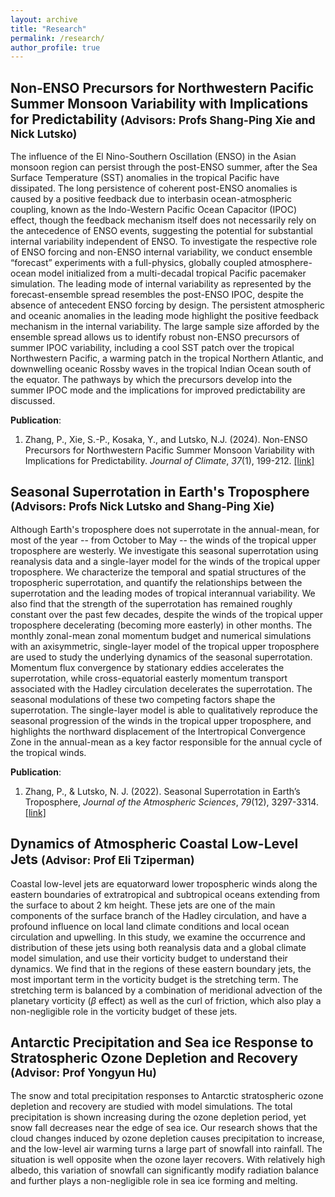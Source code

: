 ```yaml
---
layout: archive
title: "Research"
permalink: /research/
author_profile: true
---
```



## Non-ENSO Precursors for Northwestern Pacific Summer Monsoon Variability with Implications for Predictability <small>(Advisors: Profs Shang-Ping Xie and Nick Lutsko)</small>

The influence of the El Nino-Southern Oscillation (ENSO) in the Asian monsoon region can persist through the post-ENSO summer, after the Sea Surface Temperature (SST) anomalies in the tropical Pacific have dissipated. The long persistence of coherent post-ENSO anomalies is caused by a positive feedback due to interbasin ocean-atmospheric coupling, known as the Indo-Western Pacific Ocean Capacitor (IPOC) effect, though the feedback mechanism itself does not necessarily rely on the antecedence of ENSO events, suggesting the potential for substantial internal variability independent of ENSO. To investigate the respective role of ENSO forcing and non-ENSO internal variability, we conduct ensemble “forecast” experiments with a full-physics,  globally coupled atmosphere-ocean model initialized from a multi-decadal tropical Pacific pacemaker simulation. The leading mode of internal variability as represented by the forecast-ensemble spread resembles the post-ENSO IPOC, despite the absence of antecedent ENSO forcing by design. The persistent atmospheric and oceanic anomalies in the leading mode highlight the positive feedback mechanism in the internal variability. The large sample size afforded by the ensemble spread allows us to identify robust non-ENSO precursors of summer IPOC variability, including a cool SST patch over the tropical Northwestern Pacific, a warming patch in the tropical Northern Atlantic, and downwelling oceanic Rossby waves in the tropical Indian Ocean south of the equator. The pathways by which the precursors develop into the summer IPOC mode and the implications for improved predictability are discussed.

**Publication**: 
1. Zhang, P., Xie, S.-P., Kosaka, Y., and Lutsko, N.J. (2024). Non-ENSO Precursors for Northwestern Pacific Summer Monsoon Variability with Implications for Predictability. <i>Journal of Climate</i>, *37*(1), 199-212. [[link]](https://doi.org/10.1175/JCLI-D-23-0169.1)


## Seasonal Superrotation in Earth's Troposphere <small>(Advisors: Profs Nick Lutsko and Shang-Ping Xie)</small>

Although Earth's troposphere does not superrotate in the annual-mean, for most of the year -- from October to May -- the winds of the tropical upper troposphere are westerly. We investigate this seasonal superrotation using reanalysis data and a single-layer model for the winds of the tropical upper troposphere. We characterize the temporal and spatial structures of the tropospheric superrotation, and quantify the relationships between the superrotation and the leading modes of tropical interannual variability. We also find that the strength of the superrotation has remained roughly constant over the past few decades, despite the winds of the tropical upper troposphere decelerating (becoming more easterly) in other months. The monthly zonal-mean zonal momentum budget and numerical simulations with an axisymmetric, single-layer model of the tropical upper troposphere are used to study the underlying dynamics of the seasonal superrotation. Momentum flux convergence by stationary eddies accelerates the superrotation, while cross-equatorial easterly momentum transport associated with the Hadley circulation decelerates the superrotation. The seasonal modulations of these two competing factors shape the superrotation. The single-layer model is able to qualitatively reproduce the seasonal progression of the winds in the tropical upper troposphere, and highlights the northward displacement of the Intertropical Convergence Zone in the annual-mean as a key factor responsible for the annual cycle of the tropical winds.

**Publication**: 
1. Zhang, P., & Lutsko, N. J. (2022). Seasonal Superrotation in Earth’s Troposphere, <i>Journal of the Atmospheric Sciences</i>, *79*(12), 3297-3314. [[link]](https://doi.org/10.1175/JAS-D-22-0066.1)

## Dynamics of Atmospheric Coastal Low-Level Jets <small>(Advisor: Prof Eli Tziperman)</small>

Coastal low-level jets are equatorward lower tropospheric winds along the eastern boundaries of extratropical and subtropical oceans extending from the surface to about 2 km height. These jets are one of the main components of the surface branch of the Hadley circulation, and have a profound influence on local land climate conditions and local ocean circulation and upwelling. In this study, we examine the occurrence and distribution of these jets using both reanalysis data and a global climate model simulation, and use their vorticity budget to understand their dynamics. We find that in the regions of these eastern boundary jets, the most important term in the vorticity budget is the stretching term. The stretching term is balanced by a combination of meridional advection of the planetary vorticity ($\beta$ effect) as well as the curl of friction, which also play a non-negligible role in the vorticity budget of these jets.

## Antarctic Precipitation and Sea ice Response to Stratospheric Ozone Depletion and Recovery <small>(Advisor: Prof Yongyun Hu)</small>

The snow and total precipitation responses to Antarctic stratospheric ozone depletion and recovery are studied with model simulations. The total precipitation is shown increasing during the ozone depletion period, yet snow fall decreases near the edge of sea ice. Our research shows that the cloud changes induced by ozone depletion causes precipitation to increase, and the low-level air warming turns a large part of snowfall into rainfall. The situation is well opposite when the ozone layer recovers. With relatively high albedo, this variation of snowfall can significantly modify radiation balance and further plays a non-negligible role in sea ice forming and melting.